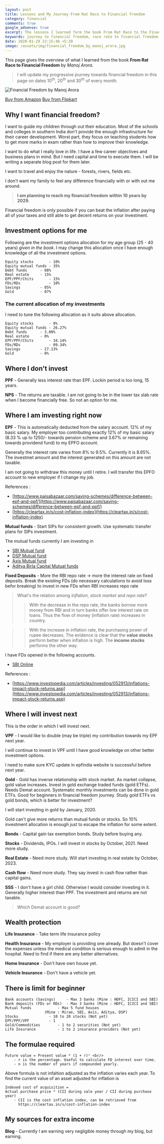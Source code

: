 ```yaml
---
layout: post
title: Lessons and My Journey From Rat Race to Financial Freedom
category: financial
comments: true
google_adsense: true
excerpt: The lessons I learned form the book From Rat Race to the Financial Freedom by Manoj Arora and my journey after that to reach financial freedom
keywords: journey to financial freedom, race rate to financial freedom, financial freedom book, how to achieve financial freedom, financial freedom India
date: 2020-01-29 22:15:48 +5:30
image: /assets/img/financial_freedom_by_manoj_arora.jpg
---
```

This page gives the overview of what I learned from the book **From Rat Race to Financial Freedom** by *Manoj Arora*.

> I will update my progressive journey towards financial freedom in this page on dates 10<sup>th</sup>, 20<sup>th</sup> and 30<sup>th</sup> of every month.

![Financial Freedom by Manoj Arora](/assets/img/financial_freedom_by_manoj_arora.jpg )

<a class="buy_from_amazon" target="_blank" href="https://amzn.to/2PwNaMA">Buy from Amazon</a>
<a class="buy_from_flipkart" href="https://www.flipkart.com/rat-race-financial-freedom/p/itmdj747qaxjr36u?affid=nayabbash">Buy from Flipkart</a>

## Why I want financial freedom?
I want to guide my children through out their education. Most of the schools and colleges in southern India don't provide the enough infrastructure for their career development. Worst part, they focus on teaching students how to get more marks in exam rather than how to improve their knowledge.

I want to do what I really love in life. I have a few career objectives and business plans in mind. But I need capital and time to execute them. I will be writing a separate blog post for them later.

I want to travel and enjoy the nature - forests, rivers, fields etc.

I don't want my family to feel any difference financially with or with out me around.

> **I am planning to reach my financial freedom within 10 years by 2029.**

Financial freedom is only possible if you can beat the inflation after paying all of your taxes and still able to get decent returns on your investment.

## Investment options for me

Following are the investment options allocation for my age group (25 - 40 years) *given in the book*. I may change this allocation once I have enough knowledge of all the investment options.
```
Equity stocks		- 10%
Equity mutual funds	- 35%
Debt funds		- 08%
Real estate		- 15%
EPF/PPF/Chits		- 15%
FDs/RDs		        - 10%
Savings			- 05%
Gold			- 07%
```

### The current allocation of my investments
I need to tune the following allocation as it suits above allocation.
```
Equity stocks		- 0%
Equity mutual funds	- 26.27%
Debt funds		- 3.09%
Real estate		- 0%
EPF/PPF/Chits		- 34.14%
FDs/RDs		        - 09.34%
Savings			- 27.13%
Gold			- 0%
```

## Where I don't invest

**PPF** - Generally less interest rate than EPF. Lockin period is too long, 15 years.

**NPS** - The returns are taxable. I am not going to be in the lower tax slab rate when I become financially free. So not an option for me.

## Where I am investing right now
**EPF** - This is automatically deducted from the salary account. 12% of my basic salary. My employer too contributing exactly 12% of my basic salary (8.33 % up to 1250/- towards pension scheme and 3.67% or remaining towards providend fund) to my EPFO account.

Generally the interest rate varies from 8% to 9.5%. Currently it is 8.65%. The investmet amount and the interest generated on this amount are not taxable.

I am not going to withdraw this money until I retire. I will transfer this EPFO account to new employer if I change my job.

References :
  * [https://www.paisabazaar.com/saving-schemes/difference-between-epf-and-ppf/](https://www.paisabazaar.com/saving-schemes/difference-between-epf-and-ppf/)
  * [https://cleartax.in/s/cost-inflation-index](https://cleartax.in/s/cost-inflation-index)

**Mutual funds** - Start SIPs for consistent growth. Use systematic transfer plans for SIPs investment.

The mutual funds currently I am investing in
* [SBI Mutual fund](https://www.sbimf.com/en-us)
* [DSP Mutual fund](https://www.dspim.com)
* [Axis Mutual fund](https://www.axismf.com)
* [Aditya Birla Capital Mutual funds](https://mutualfund.adityabirlacapital.com/)

**Fixed Deposits** - More the RBI repo rate -> more the interest rate on fixed deposits. Break the existing FDs (do necessary calculations to avoid loss befor breaking) to invest in new FDs when RBI increases repo rate

> What's the relation among *inflation*, *stock market* and *repo rate*? <br/>
>> With the decrease in the repo rate, the banks borrow more money from RBI and in turn banks offer low interest rate on loans. Thus the flow of money (inflation rate) increases in country. <br/>

>> With the increase in inflation rate, the purchasing power of rupee decreases. The evidence is clear that the **value stocks** perform better when inflation is high. The **income stocks** performs the other way.

I have FDs opened in the following accounts.
* [SBI Online](https://retail.onlinesbi.com/retail/login.htm)

References :
* [https://www.investopedia.com/articles/investing/052913/inflations-impact-stock-returns.asp](https://www.investopedia.com/articles/investing/052913/inflations-impact-stock-returns.asp)

## Where I will invest next
This is the order in which I will invest next.

**VPF** - I would like to double (may be triple) my contribution towards my EPF next year.

I will continue to invest in VPF until I have good knowledge on other better investment options.

I need to make sure KYC update in epfindia website is successful before next year.

**Gold** - Gold has inverse relationship with stock market. As market collapse, gold value increases. Invest in gold exchange traded funds (gold ETFs). Needs Demat account. Systematic monthly investments can be done in gold ETFs. Good for beginners in financial freedom journey. Study gold ETFs vs gold bonds, which is better for investment?

I will start investing in gold by January, 2020.

Gold can't give more returns than mutual funds or stocks. So 10% investment allocation is enough just to escape the inflation for some extent.

**Bonds** - Capital gain tax exemption bonds. Study before buying any.

**Stocks** - Dividends, IPOs. I will invest in stocks by October, 2021. Need more study.

**Real Estate** - Need more study. Will start investing in real estate by October, 2023.

**Cash flow** - Need more study. They say invest in cash flow rather than capital gains.

**SSS** - I don't have a girl child. Otherwise I would consider investing in it. Generally higher interest than PPF. The investment and returns are not taxable.


> Which Demat account is good?

## Wealth protection

**Life Insurance** - Take term life insurance policy

**Health Insurance** - My employer is providing one already. But doesn't cover the expenses unless the medical condition is serious enough to admit in the hospital. Need to find if there are any better alternatives.

**Home Insurance** - Don't have own house yet.

**Vehicle Insurance** - Don't have a vehicle yet.

## There is limit for beginner
```
Bank accounts (Savings)		- Max 3 banks (Mine : HDFC, ICICI and SBI)
Bank deposits (FDs or RDs)	- Max 3 banks (Mine : HDFC, ICICI and SBI)
Mutual funds			- Max 5 fund houses
				  (Mine : Mirae, SBI, Axis, Aditya, DSP)
Stocks				- 10 to 20 stocks (Not yet)
EPF/PPF/VPF			- 1
Gold/Commodities		- 1 to 2 securities (Not yet)
Life Insurance			- 1 to 2 insurance providers (Not yet)
```
## The formulae required
```
Future value = Present value * (1 + r)ⁿ <br/>
	- r is the percentage. Useful to calculate FD interest over time.
	- n is the number of years if compounded yearly.
```
Above formula is not infaltion adjusted as the inflation varies each year. To find the current value of an asset adjusted for inflation is
```
Indexed cost of acquisition =
Actual purchase price * (CII during sale year / CII during purchase year)
	- CII is the cost inflation index, can be retrieved from
	  https://cleartax.in/s/cost-inflation-index
```
## My sources for extra income

**Blog** - Currently I am earning very negligible money through my blog, but earning.
